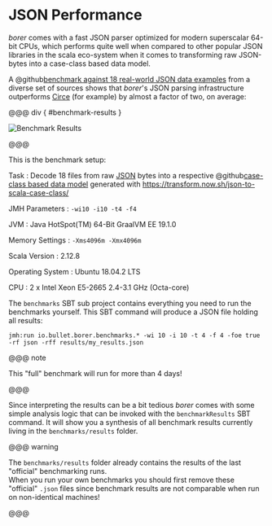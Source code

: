 JSON Performance
================

_borer_ comes with a fast JSON parser optimized for modern superscalar 64-bit CPUs, which performs quite well when
compared to other popular JSON libraries in the scala eco-system when it comes to transforming raw JSON-bytes  into a
case-class based data model.

A @github[benchmark against 18 real-world JSON data examples](/benchmarks/src/main/resources/) from a diverse set of
sources shows that _borer_'s JSON parsing infrastructure outperforms [Circe] (for example) by almost a factor of two,
on average:

@@@ div { #benchmark-results }

![Benchmark Results](.../benchmark-results.svg)

@@@

This is the benchmark setup:

Task
: Decode 18 files from raw [JSON] bytes into a respective
  @github[case-class based data model](/benchmarks/src/main/scala/io/bullet/borer/benchmarks/Model.scala)
  generated with https://transform.now.sh/json-to-scala-case-class/

JMH Parameters
: `-wi10 -i10 -t4 -f4`  

JVM
: Java HotSpot(TM) 64-Bit GraalVM EE 19.1.0

Memory Settings
: `-Xms4096m -Xmx4096m`

Scala Version
: 2.12.8

Operating System
: Ubuntu 18.04.2 LTS

CPU
: 2 x Intel Xeon E5-2665 2.4-3.1 GHz (Octa-core)

The `benchmarks` SBT sub project contains everything you need to run the benchmarks yourself.
This SBT command will produce a JSON file holding all results:

    jmh:run io.bullet.borer.benchmarks.* -wi 10 -i 10 -t 4 -f 4 -foe true -rf json -rff results/my_results.json  

@@@ note

This "full" benchmark will run for more than 4 days!

@@@

Since interpreting the results can be a bit tedious _borer_ comes with some simple analysis logic that can be invoked
with the `benchmarkResults` SBT command. It will show you a synthesis of all benchmark results currently living in the
`benchmarks/results` folder.

@@@ warning

The `benchmarks/results` folder already contains the results of the last "official" benchmarking runs.<br>
When you run your own benchmarks you should first remove these "official" `.json` files since benchmark results are
not comparable when run on non-identical machines!

@@@ 
 
  [JSON]: http://json.org/
  [Circe]: https://circe.github.io/circe/
